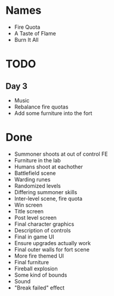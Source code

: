# Names
- Fire Quota
- A Taste of Flame
- Burn It All

# TODO

## Day 3
- Music
- Rebalance fire quotas
- Add some furniture into the fort

# Done
- Summoner shoots at out of control FE
- Furniture in the lab
- Humans shoot at eachother
- Battlefield scene
- Warding runes
- Randomized levels
- Differing summoner skills
- Inter-level scene, fire quota
- Win screen
- Title screen
- Post level screen
- Final character graphics
- Description of controls
- Final in game UI
- Ensure upgrades actually work
- Final outer walls for fort scene
- More fire themed UI
- Final furniture
- Fireball explosion
- Some kind of bounds
- Sound
- "Break failed" effect